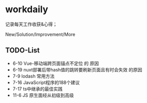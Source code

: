 # workdaily

记录每天工作收获&心得；

New/Solution/Improvement/More

## TODO-List

- 6-10 Vue-移动端跨页面锚点不定位 的 原因
- 6-19 nuxt部署后带hash值的跳转要刷新页面且有时会失效 的原因
- 7-9 lodash 常用方法
- 7-16 JavaScript程序的188个建议
- 7-17 ts中继承的最佳实践
- 11-6 JS 原生面经从初级到高级
